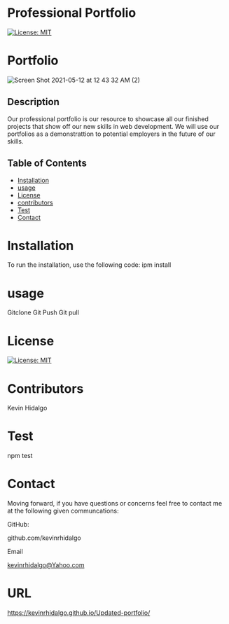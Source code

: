 # Professional Portfolio
  [![License: MIT](https://img.shields.io/badge/License-MIT-yellow.svg)](https://opensource.org/licenses/MIT)
   # Portfolio
![Screen Shot 2021-05-12 at 12 43 32 AM (2)](https://user-images.githubusercontent.com/78196245/117920296-a19dc800-b2bc-11eb-9439-94e9efc868cf.png)

  ## Description 
Our professional portfolio is our resource to showcase all our finished projects that show off our new skills in web development. We will use our portfolios as a demonstrattion to potential employers in the future of our skills.
  ## Table of Contents 

  * [Installation](#installation)
  * [usage](#usage)
  * [License](#license)
  * [contributors](#contributors)
  * [Test](#test)
  * [Contact](#contact)
  # Installation
  To run the installation, use the following code:
  ipm install
  # usage
  Gitclone Git Push Git pull
  # License
  [![License: MIT](https://img.shields.io/badge/License-MIT-yellow.svg)](https://opensource.org/licenses/MIT)
  
  # Contributors
  Kevin Hidalgo
  # Test
  npm test
  # Contact
  Moving forward, if you have questions or concerns feel free to contact me at the following given communcations: 


  GitHub: 

  github.com/kevinrhidalgo 

  Email 

  kevinrhidalgo@Yahoo.com 

  # URL
https://kevinrhidalgo.github.io/Updated-portfolio/
 

 
  

  
